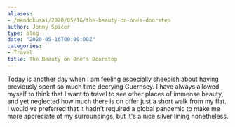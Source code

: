 ```yaml
---
aliases:
- /mendokusai/2020/05/16/the-beauty-on-ones-doorstep
author: Jonny Spicer
type: blog
date: "2020-05-16T00:00:00Z"
categories:
- Travel
title: The Beauty on One's Doorstep
---
```

Today is another day when I am feeling especially sheepish about having previously spent so much time decrying Guernsey. I have always allowed myself to think that I want
to travel to see other places of immense beauty, and yet neglected how much there is on offer just a short walk from my flat. I would've preferred that it hadn't required a
global pandemic to make me more appreciate of my surroundings, but it's a nice silver lining nonetheless.
